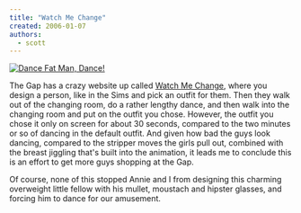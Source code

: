 ```yaml
---
title: "Watch Me Change"
created: 2006-01-07
authors:
  - scott
---
```


[![Dance Fat Man, Dance!](/images/dancefatman.jpg)](http://www.watchmechange.com/)

The Gap has a crazy website up called [Watch Me Change](http://www.watchmechange.com/), where you design a person, like in the Sims and pick an outfit for them. Then they walk out of the changing room, do a rather lengthy dance, and then walk into the changing room and put on the outfit you chose. However, the outfit you chose it only on screen for about 30 seconds, compared to the two minutes or so of dancing in the default outfit. And given how bad the guys look dancing, compared to the stripper moves the girls pull out, combined with the breast jiggling that's built into the animation, it leads me to conclude this is an effort to get more guys shopping at the Gap.

Of course, none of this stopped Annie and I from designing this charming overweight little fellow with his mullet, moustach and hipster glasses, and forcing him to dance for our amusement.
